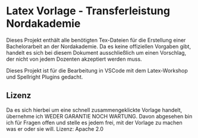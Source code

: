 # Latex Vorlage - Transferleistung Nordakademie

Dieses Projekt enthält alle benötigten Tex-Dateien für die Erstellung einer Bachelorarbeit an der Nordakademie.
Da es keine offiziellen Vorgaben gibt, handelt es sich bei diesem Dokument ausschließlich um einen Vorschlag, der nicht von jedem Dozenten akzeptiert werden muss.

Dieses Projekt ist für die Bearbeitung in VSCode mit dem Latex-Workshop und Spellright Plugins gedacht.

## Lizenz

Da es sich hierbei um eine schnell zusammengeklickte Vorlage handelt, übernehme ich WEDER GARANTIE NOCH WARTUNG. Davon abgesehen bin ich für Fragen offen und stelle es jedem frei, mit der Vorlage zu machen was er oder sie will.
Lizenz: Apache 2.0